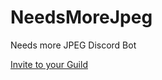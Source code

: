 # NeedsMoreJpeg
Needs more JPEG Discord Bot

[Invite to your Guild](https://discordapp.com/oauth2/authorize?client_id=328949440247365642&scope=bot&permissions=98304)